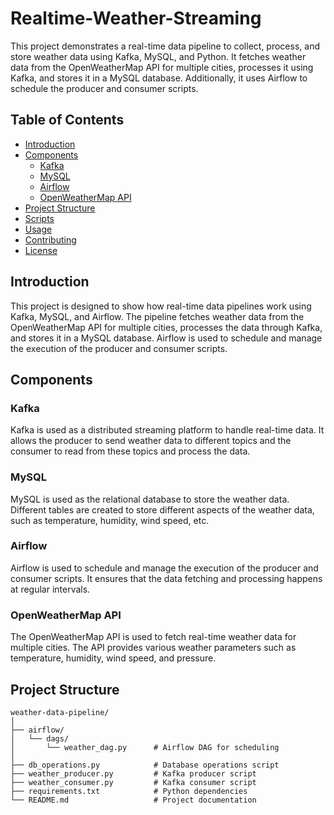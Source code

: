 # Realtime-Weather-Streaming

This project demonstrates a real-time data pipeline to collect, process, and store weather data using Kafka, MySQL, and Python. It fetches weather data from the OpenWeatherMap API for multiple cities, processes it using Kafka, and stores it in a MySQL database. Additionally, it uses Airflow to schedule the producer and consumer scripts.

## Table of Contents

- [Introduction](#introduction)
- [Components](#components)
  - [Kafka](#kafka)
  - [MySQL](#mysql)
  - [Airflow](#airflow)
  - [OpenWeatherMap API](#openweathermap-api)
- [Project Structure](#project-structure)
- [Scripts](#scripts)
- [Usage](#usage)
- [Contributing](#contributing)
- [License](#license)

## Introduction

This project is designed to show how real-time data pipelines work using Kafka, MySQL, and Airflow. The pipeline fetches weather data from the OpenWeatherMap API for multiple cities, processes the data through Kafka, and stores it in a MySQL database. Airflow is used to schedule and manage the execution of the producer and consumer scripts.

## Components

### Kafka

Kafka is used as a distributed streaming platform to handle real-time data. It allows the producer to send weather data to different topics and the consumer to read from these topics and process the data.

### MySQL

MySQL is used as the relational database to store the weather data. Different tables are created to store different aspects of the weather data, such as temperature, humidity, wind speed, etc.

### Airflow

Airflow is used to schedule and manage the execution of the producer and consumer scripts. It ensures that the data fetching and processing happens at regular intervals.

### OpenWeatherMap API

The OpenWeatherMap API is used to fetch real-time weather data for multiple cities. The API provides various weather parameters such as temperature, humidity, wind speed, and pressure.

## Project Structure

```plaintext
weather-data-pipeline/
│
├── airflow/
│   └── dags/
│       └── weather_dag.py      # Airflow DAG for scheduling
│
├── db_operations.py            # Database operations script
├── weather_producer.py         # Kafka producer script
├── weather_consumer.py         # Kafka consumer script
├── requirements.txt            # Python dependencies
└── README.md                   # Project documentation
